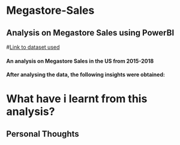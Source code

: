 # Megastore-Sales
## Analysis on Megastore Sales using PowerBI








#[Link to dataset used](https://www.kaggle.com/datasets/rohitsahoo/sales-forecasting)


#### An analysis on Megastore Sales in the US from 2015-2018


#### After analysing the data, the following insights were obtained:

# What have i learnt from this analysis?


## Personal Thoughts
